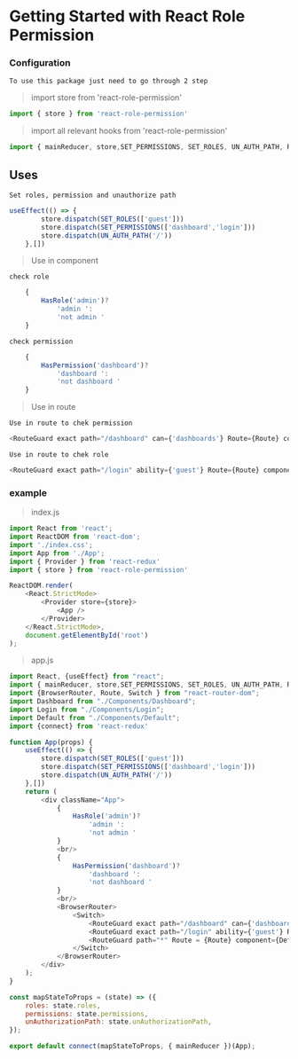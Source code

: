 # Getting Started with React Role Permission

### Configuration
    To use this package just need to go through 2 step  
> import store from 'react-role-permission'
```js
import { store } from 'react-role-permission'
```

> import all relevant hooks from 'react-role-permission'
```js
import { mainReducer, store,SET_PERMISSIONS, SET_ROLES, UN_AUTH_PATH, RouteGuard, HasRole, HasPermission} from 'react-role-permission'
```

## Uses

    Set roles, permission and unauthorize path
    
```js
useEffect(() => {
        store.dispatch(SET_ROLES(['guest']))
        store.dispatch(SET_PERMISSIONS(['dashboard','login']))
        store.dispatch(UN_AUTH_PATH('/'))
    },[])
``` 

>Use in component 
    
    check role 
```js
    {
        HasRole('admin')?
            'admin ':
            'not admin '
    }
```
    check permission 
```js
    {
        HasPermission('dashboard')?
            'dashboard ':
            'not dashboard '
    }
```

>Use in route 

    Use in route to chek permission
    
```js
<RouteGuard exact path="/dashboard" can={'dashboards'} Route={Route} component={Dashboard}/>
```

    Use in route to chek role
    
```js
<RouteGuard exact path="/login" ability={'guest'} Route={Route} component={Login} />
```

### example 
>index.js
```js
import React from 'react';
import ReactDOM from 'react-dom';
import './index.css';
import App from './App';
import { Provider } from 'react-redux'
import { store } from 'react-role-permission'

ReactDOM.render(
    <React.StrictMode>
        <Provider store={store}>
            <App />
        </Provider>
    </React.StrictMode>,
    document.getElementById('root')
);
```

>app.js
```js
import React, {useEffect} from "react";
import { mainReducer, store,SET_PERMISSIONS, SET_ROLES, UN_AUTH_PATH, RouteGuard, HasRole, HasPermission} from 'react-role-permission'
import {BrowserRouter, Route, Switch } from "react-router-dom";
import Dashboard from "./Components/Dashboard";
import Login from "./Components/Login";
import Default from "./Components/Default";
import {connect} from 'react-redux'

function App(props) {
    useEffect(() => {
        store.dispatch(SET_ROLES(['guest']))
        store.dispatch(SET_PERMISSIONS(['dashboard','login']))
        store.dispatch(UN_AUTH_PATH('/'))
    },[])
    return (
        <div className="App">
            {
                HasRole('admin')?
                    'admin ':
                    'not admin '
            }
            <br/>
            {
                HasPermission('dashboard')?
                    'dashboard ':
                    'not dashboard '
            }
            <br/>
            <BrowserRouter>
                <Switch>
                    <RouteGuard exact path="/dashboard" can={'dashboards'} Route={Route} component={Dashboard}/>
                    <RouteGuard exact path="/login" ability={'guest'} Route={Route} component={Login} />
                    <RouteGuard path="*" Route = {Route} component={Default}/>
                </Switch>
            </BrowserRouter>
        </div>
    );
}

const mapStateToProps = (state) => ({
    roles: state.roles,
    permissions: state.permissions,
    unAuthorizationPath: state.unAuthorizationPath,
});

export default connect(mapStateToProps, { mainReducer })(App);
```
